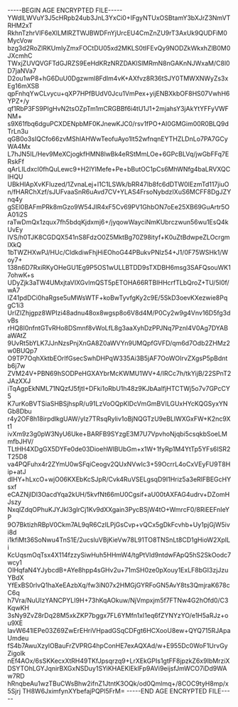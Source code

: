 -----BEGIN AGE ENCRYPTED FILE-----
YWdlLWVuY3J5cHRpb24ub3JnL3YxCi0+IFgyNTUxOSBtamY3bXJrZ3NmVTRHM2xT
RkhnTzhrVlF6eXlLMlRZTWJBWDFnYjUrcEU4CmZnZU9rT3AxUk9QUDFiM0MycVow
bzg3d2RoZlRKUmIyZmxFOCtDU05xd2MKLS0tIFEvQy9NODZkWkxhZlB0M0JXcmhC
TWxjZUVQVGFTdGJRZS9EeHdKRzNRZDAKlSlMRmN8nGAKnNJWxaM/C8l0D7jaNVa7
D2ou1wP8+hG6DuU0Dgzwml8FdIm4vK+AXfvz8R36tSJY0TMWXNWyZs3xEg16mXSB
qpFnhqYwCLvycu+qXP7HPfBUdV0Jcu1VmPex+yijENBXkbOF8HS07VwhH6YPZ+/y
qf1RbP3FS9PIgHvN2tsOZpTm1mCRGBBf6i4tU1J1+2mjahsY3jAkYtYFFyVWFNM+
s9X61fbq6dguPCXDENpbMF0KJnewKJC0/rsv1fPO+AI0GMGim00R0BLQ9dTrLn3u
qGB0o3sIQCfo66zvMShIAHWwTeofuAyo1lt52wfnqnEYTHZLDnLo7PA7GCyWA4Mx
L7hJN5IL/Hev9MeXCjogkfHMN8lwBk4eRStMmLOe+6GPcBLVq/jwGbFFq7ERskFf
qArLILdxcI0fhQuLewc9+H2lYlMefe+Pe+bButOC1pCs6MhWNfg4baLRVXQCIHQU
UBkHlApXvKFluzed/1ZvnaLej+l1C1LSWk/bRR47Ib8fc6dDTW0lEzmTd117jiuO
n/fHARChXzf/sJUFvaaSnR6uAvd7CV+YLAS4FrsoNybdzIXuS6MCFF8DgJZYnq4y
gSEl0BAFmPRk8mGzo9W54JIR4xF5Cv69PV1GhbON7oEe25XB69GuArtr5OA01i2S
raTwDmQx1zqux7fh5bdqKjdxmj6+/jyqowWayciNmKUbrczwun56wu1EsQ4kUvEy
IVS/h0TJK8CGDQX541nS8FdzO0Z5MktBg70Z98ityf+K0uZtBdwpeZLOcrgmlXkQ
1bTWZHXwPJ/HUc/CldkdiwFhjHiEOhoG44PBukvPNlz54+J1/0F75WSHk1/Woy7+
138n6D7RxiRKyOHeGU1Eg9P5OS1wULLBTDD9sTXDBH6msg3SAFQsouWK17ohwK+s
UDyZjk3aTW4UMxjtaVIXGvlmQST5pETOHA66RTBIHHcrfTLbQroZ+TU/5I0f/wA7
IZ41pdDCi0haRgse5uMWsWTF+koBwTyvfgKy2c9E/5SkD3oevKXezwie8PqgC1i3
UrlZIZhjgpz8WPIzi48adnu48ox8wgsp8o6V8d4M/P0Cy2w9g4Vnv16D5fg3dvBs
rHQ8I0nfntGTvRHo8DSmnf8vWoLfL8g3aaXyhDzPPJNq7PznI4V0Ag7DYABaWAtZ
9UvRt5bYLK7JJnNzsPnjXnGA8Z0aWVYn9UMQpfGVFD/qm6d7Odb2ZHMz2w0BUQp7
O9TP7OqhXktbEOrIfGsecSwhDHPqW335Ai3B5jAF7OoWOIrvZXgsP5pBdntb6j7w
ZVM24V+PBN69hSODPeHGXAYbrMcKWMU1WV+4/IRCc7h/tkYijB/22SPnT2JAzXXJ
iTqAgpEkNML71NQzfJ5fjtI+DFki1oRbU1h48z9KJbAaIfjHTCTWj5o7v7GPcCY5
K7urKoBVTSiaSHBSjhspR/u91LzVoOQpKlDcVmGmBVILGUxHYcKQGSyxYNGb8Dbu
r4y2OF8h18irpdlkgUAW/yIz7TRsqRyliv1oBjNQGTzU9eBLIWXGxFW+K2nc9Xt1
ivXm9z3g0pW3NyU6Uke+BARFB9SYzgE3M7U7VpvhoNjqbi5csqkbSoeLMmfbJHV/
TLtHH4XDgGX5DYFe0de03DioehWlBUbGm+x1W+1fyRp1M4YtTp5YFs6ISR2T25D8
va4PQFuhx4r2ZYmU0wSFqiCeogv2QUxNVwIc3+59OcrrL4oCxVEyFU9T8Hip+atJ
dIHY+hLxcO+wjO06KXEbKcSJpR/Cvk4RuVSELgsqD9I1Hriz5a3eRlFBEGcHYsxf
eCAZNjIDl3OacdYqa2kUH/5kvfNt66mU0Cgsif+aU00tAXFAG4udrv+DZomHJszy
NxqlZdqOPhuKJYJkl3gIrCj1Kv9dXXgain3PycBSjW4tO+WmrcF0/8RiEEFnIeYP
9O7BktizhRBpV0Ckm7AL9qR6CzILPjGsCvp+vQCx5gDkFcvhb+Uy1pjGjW5ivi8d
i1kfiMt36SoNwu4TnS1E/2ucsluVBjKieVw78L91TO8TNSnLt8CD1gHioW2XplLi
KcUqsmOqTsx4X114fzzySiwHuh5HHmW4/tgPtVld9ntdwFApQ5hS2SkOodc7wcy1
OIHqfaN4YJybcdB+AYe8hpp4sGHv2u+71mSH0ze0pXouy1ExLF8bGI3zjJzuYBdX
YfExBS0rlvQ1haXeEAzbXq/fw3iN07x2HMGjGYRFoGN5AvY8ts3QmjraK678cC6q
h7Vra/NuUIzYANCPYLI9H+73hKqAOkuw/NjVmpxjm5f7FTNw4G2hOfd0/C3KqwKH
3sNy9ZvZ8rDq28M5xkZKP7bggx7FL6YMfn1xI1eq6fZYNYzYO/e1H5aRJz+ou9XE
lavW641lEPe03Z69ZwErEHriVHpadGSqCDFgt6HCXooU8ew+QYQ715RJApaUmdeu
fS4b7AwuXzylOBauFrZVPRG4hpConHE7exAQXAd/w+E955Dc0WoF1UrvGyZigolk
nEf4AOx/6sSKKecxXtRH49TKfJpsqrzq9+LrXEkGPIs1gtFF8jpzkZ6x9IbMrziX
DSYTOhLGYJqnirBXGxNSDuy1SYiKHAEKlEklFp9AVi9eijsfJmWCO7iDd9WAw7RD
hRnqbeAu1wzTBuCWsBhw2ifnZ1JtntK3OQk/od0Qmlmq+/8COC9tyH8mp/x5Sjrj
TH8W6JximfynXYbefajPQPl5FrM=
-----END AGE ENCRYPTED FILE-----
